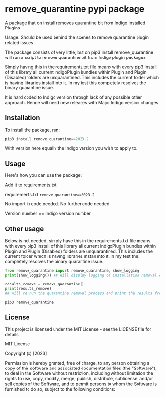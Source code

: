 # remove_quarantine pypi package

A package that on install removes quarantine bit from Indigo installed Plugins


Usage:  Should be used behind the scenes to remove quarantine plugin related issues

The package consists of very little, but on pip3 install remove_quarantine will run a script to remove quarantine bit from Indigo plugin packages

Simply having this in the requirements.txt file means with every pip3 install of this library all current indigoPlugin bundles within Plugin and Plugin (Disabled) folders are unquarantined.  This includes the current folder which is having libraries install into it.
In my test this completely resolves the binary quarantine issue.

It is hard coded to Indigo version through lack of any possible other approach.  Hence will need new releases with Major Indigo version changes.

## Installation

To install the package, run:

```python
pip3 install remove_quarantine==2023.2
```
With version here equally the Indigo version you wish to apply to.

## Usage

Here's how you can use the package:

Add it to requirements.txt

requirements.txt
`remove_quarantine==2023.2`

No import in code needed.   No further code needed.

Version number == Indigo version number

## Other usage

Below is not needed, simply have this in the requirements.txt file means with every pip3 install of this library all current indigoPlugin bundles within Plugin and Plugin (Disabled) folders are unquarantined.  This includes the current folder which is having libraries install into it.
In my test this completely resolves the binary quarantine issue.

```python
from remove_quarantine import remove_quarantine, show_logging
print(show_logging()) ## Will display logging of installation removal of quarantine bits

results_remove = remove_quarantine()
print(results_remove)
## Will re-run the quarantine removal process and print the results from this.
```


```python
pip3 remove_quarantine
```

## License

This project is licensed under the MIT License - see the LICENSE file for details

MIT License

Copyright (c) [2023]

Permission is hereby granted, free of charge, to any person obtaining a copy
of this software and associated documentation files (the "Software"), to deal
in the Software without restriction, including without limitation the rights
to use, copy, modify, merge, publish, distribute, sublicense, and/or sell
copies of the Software, and to permit persons to whom the Software is
furnished to do so, subject to the following conditions:
